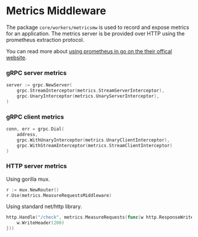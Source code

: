# Metrics Middleware
The package `core/workers/metricsmw` is used to record and expose metrics for an application. The metrics server is be provided over HTTP using the prometheus extraction protocol.

You can read more about [using prometheus in go on the their offical website](https://prometheus.io/docs/guides/go-application/).


### gRPC server metrics

```go
server := grpc.NewServer(
    grpc.StreamInterceptor(metrics.StreamServerInterceptor),
    grpc.UnaryInterceptor(metrics.UnaryServerInterceptor),
)
```

### gRPC client metrics

```go
conn, err = grpc.Dial(
    address,
    grpc.WithUnaryInterceptor(metrics.UnaryClientInterceptor),
    grpc.WithStreamInterceptor(metrics.StreamClientInterceptor)
)
```

### HTTP server metrics
Using gorilla mux.

```go
r := mux.NewRouter()
r.Use(metrics.MeasureRequestsMiddleware)
```

Using standard net/http library.

```go
http.Handle("/check", metrics.MeasureRequests(func(w http.ResponseWriter, r *http.Request) {
    w.WriteHeader(200)
}))
```
